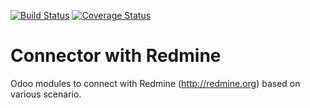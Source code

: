 [![Build Status](https://travis-ci.org/OCA/connector-redmine.svg?branch=8.0)](https://travis-ci.org/OCA/connector-redmine)
[![Coverage Status](https://coveralls.io/repos/OCA/connector-redmine/badge.png?branch=8.0)](https://coveralls.io/r/OCA/connector-redmine?branch=8.0)

# Connector with Redmine 

Odoo modules to connect with Redmine (http://redmine.org) based on various scenario.
